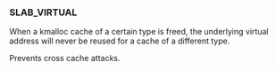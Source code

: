 ### SLAB_VIRTUAL
When a kmalloc cache of a certain type is freed, the underlying virtual address will never be reused for a cache of a different type.

Prevents cross cache attacks.